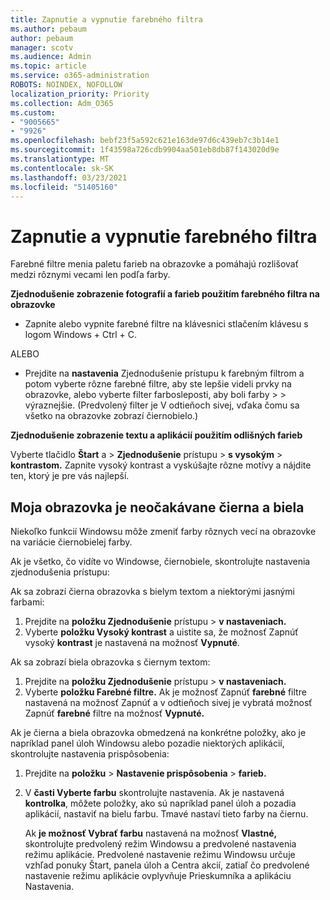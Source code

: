 ```yaml
---
title: Zapnutie a vypnutie farebného filtra
ms.author: pebaum
author: pebaum
manager: scotv
ms.audience: Admin
ms.topic: article
ms.service: o365-administration
ROBOTS: NOINDEX, NOFOLLOW
localization_priority: Priority
ms.collection: Adm_O365
ms.custom:
- "9005665"
- "9926"
ms.openlocfilehash: bebf23f5a592c621e163de97d6c439eb7c3b14e1
ms.sourcegitcommit: 1f43598a726cdb9904aa501eb8db87f143020d9e
ms.translationtype: MT
ms.contentlocale: sk-SK
ms.lasthandoff: 03/23/2021
ms.locfileid: "51405160"
---
```

# <a name="turn-on-and-off-color-filter"></a>Zapnutie a vypnutie farebného filtra

Farebné filtre menia paletu farieb na obrazovke a pomáhajú rozlišovať medzi rôznymi vecami len podľa farby.

**Zjednodušenie zobrazenie fotografií a farieb použitím farebného filtra na obrazovke**

- Zapnite alebo vypnite farebné filtre na klávesnici stlačením klávesu s logom Windows + Ctrl + C. 

ALEBO

- Prejdite na **nastavenia** Zjednodušenie prístupu k farebným filtrom a potom vyberte rôzne farebné filtre, aby ste lepšie videli prvky na obrazovke, alebo vyberte filter farbosleposti, aby boli farby  >    >  výraznejšie.  (Predvolený filter je V odtieňoch sivej, vďaka čomu sa všetko na obrazovke zobrazí čiernobielo.)

**Zjednodušenie zobrazenie textu a aplikácií použitím odlišných farieb**  

Vyberte tlačidlo **Štart** a > **Zjednodušenie** prístupu  >  **s vysokým**  >  **kontrastom.** Zapnite vysoký kontrast a vyskúšajte rôzne motívy a nájdite ten, ktorý je pre vás najlepší.

## <a name="my-screen-is-unexpectedly-black-and-white"></a>Moja obrazovka je neočakávane čierna a biela

Niekoľko funkcií Windowsu môže zmeniť farby rôznych vecí na obrazovke na variácie čiernobielej farby.

Ak je všetko, čo vidíte vo Windowse, čiernobiele, skontrolujte nastavenia zjednodušenia prístupu:

Ak sa zobrazí čierna obrazovka s bielym textom a niektorými jasnými farbami:  

1. Prejdite na **položku Zjednodušenie** prístupu  >  **v nastaveniach.**  
1. Vyberte **položku Vysoký kontrast** a uistite sa, že možnosť Zapnúť vysoký **kontrast** je nastavená na možnosť **Vypnuté**.

Ak sa zobrazí biela obrazovka s čiernym textom:  

1. Prejdite na **položku Zjednodušenie** prístupu  >  **v nastaveniach.**  
1. Vyberte **položku Farebné filtre.** Ak je  možnosť  Zapnúť **farebné** filtre nastavená na možnosť Zapnúť a v odtieňoch sivej je vybratá možnosť Zapnúť **farebné** filtre na možnosť **Vypnuté.**

Ak je čierna a biela obrazovka obmedzená na konkrétne položky, ako je napríklad panel úloh Windowsu alebo pozadie niektorých aplikácií, skontrolujte nastavenia prispôsobenia:

1. Prejdite na **položku**  >  **Nastavenie prispôsobenia**  >  **farieb.**

1. V **časti Vyberte farbu** skontrolujte nastavenia. Ak je nastavená **kontrolka**, môžete položky, ako sú napríklad panel úloh a pozadia aplikácií, nastaviť na bielu farbu. Tmavé nastaví tieto farby na čiernu.  

    Ak **je možnosť Vybrať farbu** nastavená na možnosť **Vlastné,** skontrolujte predvolený režim Windowsu a predvolené nastavenia režimu aplikácie. Predvolené nastavenie režimu Windowsu určuje vzhľad ponuky Štart, panela úloh a Centra akcií, zatiaľ čo predvolené nastavenie režimu aplikácie ovplyvňuje Prieskumníka a aplikáciu Nastavenia.

